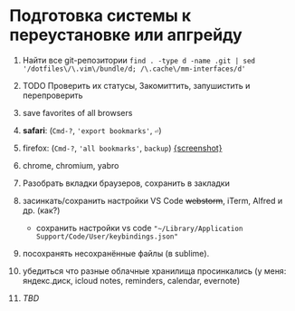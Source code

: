 # Подготовка системы к переустановке или апгрейду

1. Найти все git-репозитории
   `find . -type d -name .git | sed '/dotfiles\/\.vim\/bundle/d; /\.cache\/mm-interfaces/d'`
2. TODO Проверить их статусы, Закомиттить, запушистить и перепроверить
10. save favorites of all browsers
  11. **safari**: (`Cmd-?`, `'export bookmarks'`, `⏎`)
  12. firefox: (`Cmd-?`, `'all bookmarks'`, `backup`) [{screenshot}](https://yadi.sk/i/pHVE4pVAnBYAm)
  13. chrome, chromium, yabro
14. Разобрать вкладки браузеров, сохранить в закладки
15. засинкать/сохранить настройки VS Code ~~webstorm~~, iTerm, Alfred и др. (как?)
    - сохранить настройки vs code
      `"~/Library/Application Support/Code/User/keybindings.json"`

100. посохранять несохранённые файлы (в sublime).
999. убедиться что разные облачные хранилища просинкались (у меня: яндекс.диск, icloud notes, reminders, calendar, evernote)
100500. _TBD_
